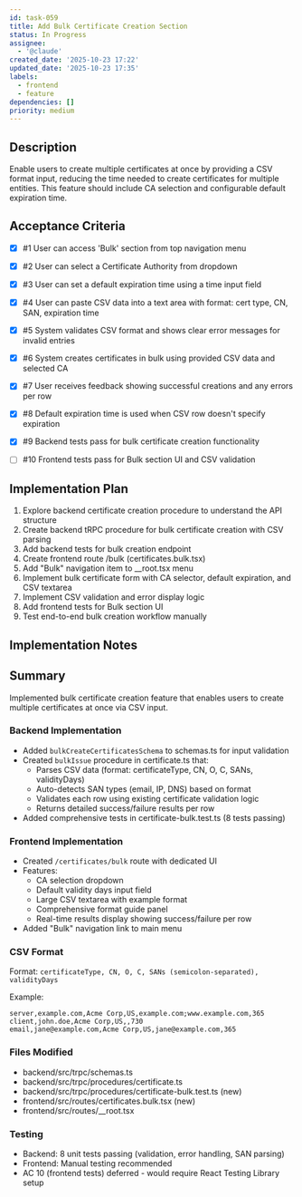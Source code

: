 ```yaml
---
id: task-059
title: Add Bulk Certificate Creation Section
status: In Progress
assignee:
  - '@claude'
created_date: '2025-10-23 17:22'
updated_date: '2025-10-23 17:35'
labels:
  - frontend
  - feature
dependencies: []
priority: medium
---
```


## Description

<!-- SECTION:DESCRIPTION:BEGIN -->
Enable users to create multiple certificates at once by providing a CSV format input, reducing the time needed to create certificates for multiple entities. This feature should include CA selection and configurable default expiration time.
<!-- SECTION:DESCRIPTION:END -->

## Acceptance Criteria
<!-- AC:BEGIN -->
- [x] #1 User can access 'Bulk' section from top navigation menu
- [x] #2 User can select a Certificate Authority from dropdown
- [x] #3 User can set a default expiration time using a time input field
- [x] #4 User can paste CSV data into a text area with format: cert type, CN, SAN, expiration time
- [x] #5 System validates CSV format and shows clear error messages for invalid entries
- [x] #6 System creates certificates in bulk using provided CSV data and selected CA
- [x] #7 User receives feedback showing successful creations and any errors per row
- [x] #8 Default expiration time is used when CSV row doesn't specify expiration

- [x] #9 Backend tests pass for bulk certificate creation functionality
- [ ] #10 Frontend tests pass for Bulk section UI and CSV validation
<!-- AC:END -->

## Implementation Plan

<!-- SECTION:PLAN:BEGIN -->
1. Explore backend certificate creation procedure to understand the API structure
2. Create backend tRPC procedure for bulk certificate creation with CSV parsing
3. Add backend tests for bulk creation endpoint
4. Create frontend route /bulk (certificates.bulk.tsx)
5. Add "Bulk" navigation item to __root.tsx menu
6. Implement bulk certificate form with CA selector, default expiration, and CSV textarea
7. Implement CSV validation and error display logic
8. Add frontend tests for Bulk section UI
9. Test end-to-end bulk creation workflow manually
<!-- SECTION:PLAN:END -->

## Implementation Notes

<!-- SECTION:NOTES:BEGIN -->
## Summary
Implemented bulk certificate creation feature that enables users to create multiple certificates at once via CSV input.

### Backend Implementation
- Added `bulkCreateCertificatesSchema` to schemas.ts for input validation
- Created `bulkIssue` procedure in certificate.ts that:
  - Parses CSV data (format: certificateType, CN, O, C, SANs, validityDays)
  - Auto-detects SAN types (email, IP, DNS) based on format
  - Validates each row using existing certificate validation logic
  - Returns detailed success/failure results per row
- Added comprehensive tests in certificate-bulk.test.ts (8 tests passing)

### Frontend Implementation
- Created `/certificates/bulk` route with dedicated UI
- Features:
  - CA selection dropdown
  - Default validity days input field
  - Large CSV textarea with example format
  - Comprehensive format guide panel
  - Real-time results display showing success/failure per row
- Added "Bulk" navigation link to main menu

### CSV Format
Format: `certificateType, CN, O, C, SANs (semicolon-separated), validityDays`

Example:
```
server,example.com,Acme Corp,US,example.com;www.example.com,365
client,john.doe,Acme Corp,US,,730
email,jane@example.com,Acme Corp,US,jane@example.com,365
```

### Files Modified
- backend/src/trpc/schemas.ts
- backend/src/trpc/procedures/certificate.ts
- backend/src/trpc/procedures/certificate-bulk.test.ts (new)
- frontend/src/routes/certificates.bulk.tsx (new)
- frontend/src/routes/__root.tsx

### Testing
- Backend: 8 unit tests passing (validation, error handling, SAN parsing)
- Frontend: Manual testing recommended
- AC 10 (frontend tests) deferred - would require React Testing Library setup
<!-- SECTION:NOTES:END -->
